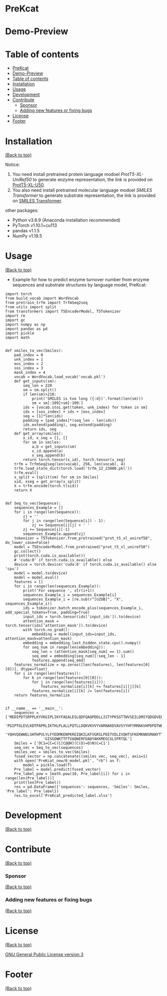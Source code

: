 <!-- Add banner here -->

# PreKcat

<!-- Add buttons here -->

<!-- Describe your project in brief -->

<!-- The project title should be self explanotory and try not to make it a mouthful. (Although exceptions exist- **awesome-readme-writing-guide-for-open-source-projects** - would have been a cool name)

Add a cover/banner image for your README. **Why?** Because it easily **grabs people's attention** and it **looks cool**(*duh!obviously!*).

The best dimensions for the banner is **1280x650px**. You could also use this for social preview of your repo.

I personally use [**Canva**](https://www.canva.com/) for creating the banner images. All the basic stuff is **free**(*you won't need the pro version in most cases*).

There are endless badges that you could use in your projects. And they do depend on the project. Some of the ones that I commonly use in every projects are given below. 

I use [**Shields IO**](https://shields.io/) for making badges. It is a simple and easy to use tool that you can use for almost all your badge cravings. -->

<!-- Some badges that you could use -->

<!-- ![GitHub release (latest by date including pre-releases)](https://img.shields.io/github/v/release/navendu-pottekkat/awesome-readme?include_prereleases)
: This badge shows the version of the current release.

![GitHub last commit](https://img.shields.io/github/last-commit/navendu-pottekkat/awesome-readme)
: I think it is self-explanatory. This gives people an idea about how the project is being maintained.

![GitHub issues](https://img.shields.io/github/issues-raw/navendu-pottekkat/awesome-readme)
: This is a dynamic badge from [**Shields IO**](https://shields.io/) that tracks issues in your project and gets updated automatically. It gives the user an idea about the issues and they can just click the badge to view the issues.

![GitHub pull requests](https://img.shields.io/github/issues-pr/navendu-pottekkat/awesome-readme)
: This is also a dynamic badge that tracks pull requests. This notifies the maintainers of the project when a new pull request comes.

![GitHub All Releases](https://img.shields.io/github/downloads/navendu-pottekkat/awesome-readme/total): If you are not like me and your project gets a lot of downloads(*I envy you*) then you should have a badge that shows the number of downloads! This lets others know how **Awesome** your project is and is worth contributing to.

![GitHub](https://img.shields.io/github/license/navendu-pottekkat/awesome-readme)
: This shows what kind of open-source license your project uses. This is good idea as it lets people know how they can use your project for themselves.

![Tweet](https://img.shields.io/twitter/url?style=flat-square&logo=twitter&url=https%3A%2F%2Fnavendu.me%2Fnsfw-filter%2Findex.html): This is not essential but it is a cool way to let others know about your project! Clicking this button automatically opens twitter and writes a tweet about your project and link to it. All the user has to do is to click tweet. Isn't that neat? -->

# Demo-Preview

<!-- Add a demo for your project -->

<!-- After you have written about your project, it is a good idea to have a demo/preview(**video/gif/screenshots** are good options) of your project so that people can know what to expect in your project. You could also add the demo in the previous section with the product description.

Here is a random GIF as a placeholder.

![Random GIF](https://media.giphy.com/media/ZVik7pBtu9dNS/giphy.gif) -->

# Table of contents

<!-- After you have introduced your project, it is a good idea to add a **Table of contents** or **TOC** as **cool** people say it. This would make it easier for people to navigate through your README and find exactly what they are looking for.

Here is a sample TOC(*wow! such cool!*) that is actually the TOC for this README. -->

- [PreKcat](#prekcat)
- [Demo-Preview](#demo-preview)
- [Table of contents](#table-of-contents)
- [Installation](#installation)
- [Usage](#usage)
- [Development](#development)
- [Contribute](#contribute)
    - [Sponsor](#sponsor)
    - [Adding new features or fixing bugs](#adding-new-features-or-fixing-bugs)
- [License](#license)
- [Footer](#footer)

# Installation
[(Back to top)](#table-of-contents)

Notice:
1. You need install pretrained protein language modoel *ProtT5-XL-UniRef50* to generate enzyme representation, the link is provided on [ProtT5-XL-U50](https://github.com/agemagician/ProtTrans#models).
2. You also need install pretrained molecular language modoel *SMILES Transformer* to generate substrate representation, the link is provided on [SMILES Transformer](https://github.com/DSPsleeporg/smiles-transformer).

other packages:
- Python v3.6.9 (Anaconda installation recommended)
- PyTorch v1.10.1+cu113
- pandas v1.1.5
- NumPy v1.19.5

<!-- *You might have noticed the **Back to top** button(if not, please notice, it's right there!). This is a good idea because it makes your README **easy to navigate.*** 

The first one should be how to install(how to generally use your project or set-up for editing in their machine).

This should give the users a concrete idea with instructions on how they can use your project repo with all the steps.

Following this steps, **they should be able to run this in their device.**

A method I use is after completing the README, I go through the instructions from scratch and check if it is working. -->

<!-- Here is a sample instruction:

To use this project, first clone the repo on your device using the command below:

```git init```

```git clone https://github.com/navendu-pottekkat/nsfw-filter.git``` -->

# Usage
[(Back to top)](#table-of-contents)
- Example for how to predict enzyme turnover number from enzyme sequences and substrate structures by language model, PreKcat:
```
import torch
from build_vocab import WordVocab
from pretrain_trfm import TrfmSeq2seq
from utils import split
from transformers import T5EncoderModel, T5Tokenizer
import re
import gc
import numpy as np
import pandas as pd
import pickle
import math


def smiles_to_vec(Smiles):
    pad_index = 0
    unk_index = 1
    eos_index = 2
    sos_index = 3
    mask_index = 4
    vocab = WordVocab.load_vocab('vocab.pkl')
    def get_inputs(sm):
        seq_len = 220
        sm = sm.split()
        if len(sm)>218:
            print('SMILES is too long ({:d})'.format(len(sm)))
            sm = sm[:109]+sm[-109:]
        ids = [vocab.stoi.get(token, unk_index) for token in sm]
        ids = [sos_index] + ids + [eos_index]
        seg = [1]*len(ids)
        padding = [pad_index]*(seq_len - len(ids))
        ids.extend(padding), seg.extend(padding)
        return ids, seg
    def get_array(smiles):
        x_id, x_seg = [], []
        for sm in smiles:
            a,b = get_inputs(sm)
            x_id.append(a)
            x_seg.append(b)
        return torch.tensor(x_id), torch.tensor(x_seg)
    trfm = TrfmSeq2seq(len(vocab), 256, len(vocab), 4)
    trfm.load_state_dict(torch.load('trfm_12_23000.pkl'))
    trfm.eval()
    x_split = [split(sm) for sm in Smiles]
    xid, xseg = get_array(x_split)
    X = trfm.encode(torch.t(xid))
    return X


def Seq_to_vec(Sequence):
    sequences_Example = []
    for i in range(len(Sequence)):
        zj = ''
        for j in range(len(Sequence[i]) - 1):
            zj += Sequence[i][j] + ' '
        zj += Sequence[i][-1]
        sequences_Example.append(zj)
    tokenizer = T5Tokenizer.from_pretrained("prot_t5_xl_uniref50", do_lower_case=False)
    model = T5EncoderModel.from_pretrained("prot_t5_xl_uniref50")
    gc.collect()
    print(torch.cuda.is_available())
    # 'cuda:0' if torch.cuda.is_available() else
    device = torch.device('cuda:0' if torch.cuda.is_available() else 'cpu')
    model = model.to(device)
    model = model.eval()
    features = []
    for i in range(len(sequences_Example)):
        print('For sequence ', str(i+1))
        sequences_Example_i = sequences_Example[i]
        sequences_Example_i = [re.sub(r"[UZOB]", "X", sequences_Example_i)]
        ids = tokenizer.batch_encode_plus(sequences_Example_i, add_special_tokens=True, padding=True)
        input_ids = torch.tensor(ids['input_ids']).to(device)
        attention_mask = torch.tensor(ids['attention_mask']).to(device)
        with torch.no_grad():
            embedding = model(input_ids=input_ids, attention_mask=attention_mask)
        embedding = embedding.last_hidden_state.cpu().numpy()
        for seq_num in range(len(embedding)):
            seq_len = (attention_mask[seq_num] == 1).sum()
            seq_emd = embedding[seq_num][:seq_len - 1]
            features.append(seq_emd)
    features_normalize = np.zeros([len(features), len(features[0][0])], dtype=float)
    for i in range(len(features)):
        for k in range(len(features[0][0])):
            for j in range(len(features[i])):
                features_normalize[i][k] += features[i][j][k]
            features_normalize[i][k] /= len(features[i])
    return features_normalize


if __name__ == '__main__':
    sequences = ['MEDIPDTSRPPLKYVKGIPLIKYFAEALESLQDFQAQPDDLLISTYPKSGTTWVSEILDMIYQDGDVEKCRRAPVFIRVPFLEFKA'
                 'PGIPTGLEVLKDTPAPRLIKTHLPLALLPQTLLDQKVKVVYVARNAKDVAVSYYHFYRMAKVHPDPDTWDSFLEKFMAGEVSYGSW'
                 'YQHVQEWWELSHTHPVLYLFYEDMKENPKREIQKILKFVGRSLPEETVDLIVQHTSFKEMKNNSMANYTTLSPDIMDHSISAFMRK'
                 'GISGDWKTTFTVAQNERFDADYAKKMEGCGLSFRTQL']
    Smiles = ['OC1=CC=C(C[C@@H](C(O)=O)N)C=C1']
    seq_vec = Seq_to_vec(sequences)
    smiles_vec = smiles_to_vec(Smiles)
    fused_vector = np.concatenate((smiles_vec, seq_vec), axis=1)
    with open('PreKcat_new/0_model.pkl', "rb") as f:
        model = pickle.load(f)
    Pre_label = model.predict(fused_vector)
    Pre_label_pow = [math.pow(10, Pre_label[i]) for i in range(len(Pre_label))]
    print(len(Pre_label))
    res = pd.DataFrame({'sequences': sequences, 'Smiles': Smiles, 'Pre_label': Pre_label})
    res.to_excel('PreKcat_predicted_label.xlsx')
```

<!-- This is optional and it is used to give the user info on how to use the project after installation. This could be added in the Installation section also. -->

# Development
[(Back to top)](#table-of-contents)

<!-- This is the place where you give instructions to developers on how to modify the code.

You could give **instructions in depth** of **how the code works** and how everything is put together.

You could also give specific instructions to how they can setup their development environment.

Ideally, you should keep the README simple. If you need to add more complex explanations, use a wiki. Check out [this wiki](https://github.com/navendu-pottekkat/nsfw-filter/wiki) for inspiration. -->

# Contribute
[(Back to top)](#table-of-contents)

<!-- This is where you can let people know how they can **contribute** to your project. Some of the ways are given below.

Also this shows how you can add subsections within a section. -->

### Sponsor
[(Back to top)](#table-of-contents)

<!-- Your project is gaining traction and it is being used by thousands of people(***with this README there will be even more***). Now it would be a good time to look for people or organisations to sponsor your project. This could be because you are not generating any revenue from your project and you require money for keeping the project alive.

You could add how people can sponsor your project in this section. Add your patreon or GitHub sponsor link here for easy access.

A good idea is to also display the sponsors with their organisation logos or badges to show them your love!(*Someday I will get a sponsor and I can show my love*) -->

### Adding new features or fixing bugs
[(Back to top)](#table-of-contents)

<!-- This is to give people an idea how they can raise issues or feature requests in your projects. 

You could also give guidelines for submitting and issue or a pull request to your project.

Personally and by standard, you should use a [issue template](https://github.com/navendu-pottekkat/nsfw-filter/blob/master/ISSUE_TEMPLATE.md) and a [pull request template](https://github.com/navendu-pottekkat/nsfw-filter/blob/master/PULL_REQ_TEMPLATE.md)(click for examples) so that when a user opens a new issue they could easily format it as per your project guidelines.

You could also add contact details for people to get in touch with you regarding your project. -->

# License
[(Back to top)](#table-of-contents)

<!-- Adding the license to README is a good practice so that people can easily refer to it.

Make sure you have added a LICENSE file in your project folder. **Shortcut:** Click add new file in your root of your repo in GitHub > Set file name to LICENSE > GitHub shows LICENSE templates > Choose the one that best suits your project!

I personally add the name of the license and provide a link to it like below. -->

[GNU General Public License version 3](https://opensource.org/licenses/GPL-3.0)

# Footer
[(Back to top)](#table-of-contents)

<!-- Let's also add a footer because I love footers and also you **can** use this to convey important info.

Let's make it an image because by now you have realised that multimedia in images == cool(*please notice the subtle programming joke). -->
<!-- 
Leave a star in GitHub, give a clap in Medium and share this guide if you found this helpful. -->

<!-- Add the footer here -->

<!-- ![Footer](https://github.com/navendu-pottekkat/awesome-readme/blob/master/fooooooter.png) -->
